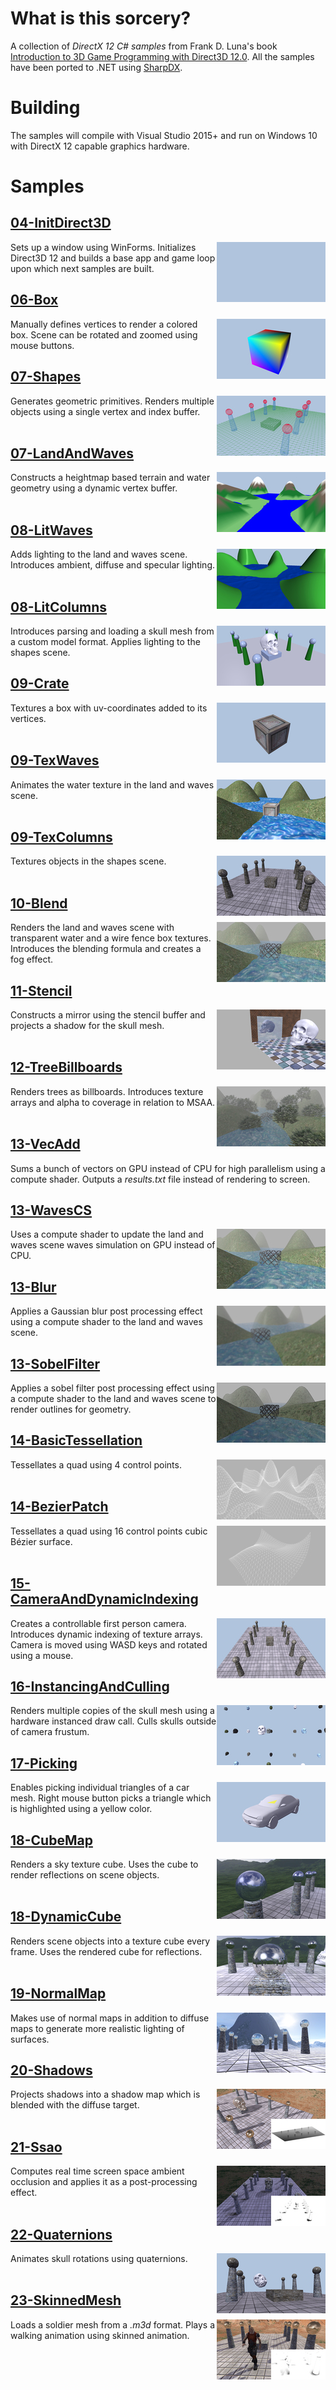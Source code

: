 # What is this sorcery?

A collection of *DirectX 12 C# samples* from Frank D. Luna's book [Introduction to 3D Game Programming with Direct3D 12.0](http://d3dcoder.net/d3d12.htm). All the samples have been ported to .NET using [SharpDX](http://sharpdx.org/).

# Building

The samples will compile with Visual Studio 2015+ and run on Windows 10 with DirectX 12 capable graphics hardware.

# Samples

## [04-InitDirect3D](Samples/04-InitDirect3D)
<img src="./Images/InitDirect3D.jpg" height="96px" align="right">

Sets up a window using WinForms. Initializes Direct3D 12 and builds a base app and game loop upon which next samples are built.

## [06-Box](Samples/06-Box)
<img src="./Images/Box.jpg" height="96px" align="right">

Manually defines vertices to render a colored box. Scene can be rotated and zoomed using mouse buttons.

## [07-Shapes](Samples/07-Shapes)
<img src="./Images/Shapes.jpg" height="96px" align="right">

Generates geometric primitives. Renders multiple objects using a single vertex and index buffer.
<br><br>

## [07-LandAndWaves](Samples/07-LandAndWaves)
<img src="./Images/LandAndWaves.jpg" height="96px" align="right">

Constructs a heightmap based terrain and water geometry using a dynamic vertex buffer.
<br><br>

## [08-LitWaves](Samples/08-LitWaves)
<img src="./Images/LitWaves.jpg" height="96px" align="right">

Adds lighting to the land and waves scene. Introduces ambient, diffuse and specular lighting.
<br><br> 

## [08-LitColumns](Samples/08-LitColumns)
<img src="./Images/LitColumns.jpg" height="96px" align="right">

Introduces parsing and loading a skull mesh from a custom model format. Applies lighting to the shapes scene.

## [09-Crate](Samples/09-Crate)
<img src="./Images/Crate.jpg" height="96px" align="right">

Textures a box with uv-coordinates added to its vertices.
<br><br>

## [09-TexWaves](Samples/09-TexWaves)
<img src="./Images/TexWaves.jpg" height="96px" align="right">

Animates the water texture in the land and waves scene.
<br><br>

## [09-TexColumns](Samples/09-TexColumns)
<img src="./Images/TexColumns.jpg" height="96px" align="right">

Textures objects in the shapes scene.
<br><br>

## [10-Blend](Samples/10-Blend)
<img src="./Images/Blend.jpg" height="96px" align="right">

Renders the land and waves scene with transparent water and a wire fence box textures. Introduces the blending formula and creates a fog effect.

## [11-Stencil](Samples/11-Stencil)
<img src="./Images/Stencil.jpg" height="96px" align="right">

Constructs a mirror using the stencil buffer and projects a shadow for the skull mesh.
<br><br>

## [12-TreeBillboards](Samples/12-TreeBillboards)
<img src="./Images/TreeBillboards.jpg" height="96px" align="right">

Renders trees as billboards. Introduces texture arrays and alpha to coverage in relation to MSAA.
<br><br>

## [13-VecAdd](Samples/13-VecAdd)

Sums a bunch of vectors on GPU instead of CPU for high parallelism using a compute shader. Outputs a *results.txt* file instead of rendering to screen.

## [13-WavesCS](Samples/13-WavesCS)
<!-- This sample looks exactly the same as 10-Blend -->
<img src="./Images/Blend.jpg" height="96px" align="right">

Uses a compute shader to update the land and waves scene waves simulation on GPU instead of CPU.

## [13-Blur](Samples/13-Blur)
<img src="./Images/Blur.jpg" height="96px" align="right">

Applies a Gaussian blur post processing effect using a compute shader to the land and waves scene.

## [13-SobelFilter](Samples/13-SobelFilter)
<img src="./Images/SobelFilter.jpg" height="96px" align="right">

Applies a sobel filter post processing effect using a compute shader to the land and waves scene to render outlines for geometry.

## [14-BasicTessellation](Samples/14-BasicTessellation)
<img src="./Images/BasicTessellation.jpg" height="96px" align="right">

Tessellates a quad using 4 control points.
<br><br>

## [14-BezierPatch](Samples/14-BezierPatch)
<img src="./Images/BezierPatch.jpg" height="96px" align="right">

Tessellates a quad using 16 control points cubic Bézier surface.
<br><br>

## [15-CameraAndDynamicIndexing](Samples/15-CameraAndDynamicIndexing)
<img src="./Images/CameraAndDynamicIndexing.jpg" height="96px" align="right">

Creates a controllable first person camera. Introduces dynamic indexing of texture arrays. Camera is moved using WASD keys and rotated using a mouse.

## [16-InstancingAndCulling](Samples/16-InstancingAndCulling)
<img src="./Images/InstancingAndCulling.jpg" height="96px" align="right">

Renders multiple copies of the skull mesh using a hardware instanced draw call. Culls skulls outside of camera frustum.

## [17-Picking](Samples/17-Picking)
<img src="./Images/Picking.jpg" height="96px" align="right">

Enables picking individual triangles of a car mesh. Right mouse button picks a triangle which is highlighted using a yellow color.

## [18-CubeMap](Samples/18-CubeMap)
<img src="./Images/CubeMap.jpg" height="96px" align="right">

Renders a sky texture cube. Uses the cube to render reflections on scene objects.
<br><br>

## [18-DynamicCube](Samples/18-DynamicCube)
<img src="./Images/DynamicCube.jpg" height="96px" align="right">

Renders scene objects into a texture cube every frame. Uses the rendered cube for reflections.
<br><br>

## [19-NormalMap](Samples/19-NormalMap)
<img src="./Images/NormalMap.jpg" height="96px" align="right">

Makes use of normal maps in addition to diffuse maps to generate more realistic lighting of surfaces.

## [20-Shadows](Samples/20-Shadows)
<img src="./Images/Shadows.jpg" height="96px" align="right">

Projects shadows into a shadow map which is blended with the diffuse target.
<br><br>

## [21-Ssao](Samples/21-Ssao)
<img src="./Images/Ssao.jpg" height="96px" align="right">

Computes real time screen space ambient occlusion and applies it as a post-processing effect.
<br><br>

## [22-Quaternions](Samples/22-Quaternions)
<img src="./Images/Quaternions.jpg" height="96px" align="right">

Animates skull rotations using quaternions.
<br><br>

## [23-SkinnedMesh](Samples/23-SkinnedMesh)
<img src="./Images/SkinnedMesh.jpg" height="96px" align="right">

Loads a soldier mesh from a *.m3d* format. Plays a walking animation using skinned animation.
